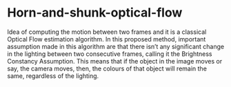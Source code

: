 # Horn-and-shunk-optical-flow
Idea of computing the motion between two frames  and it is a classical Optical Flow estimation algorithm.  In this proposed method, important assumption made in this algorithm are that there isn’t any significant change in the lighting between two consecutive frames, calling it the Brightness Constancy Assumption. This means that if the object in the image moves or say, the camera moves, then, the colours of that object will remain the same, regardless of the lighting.
